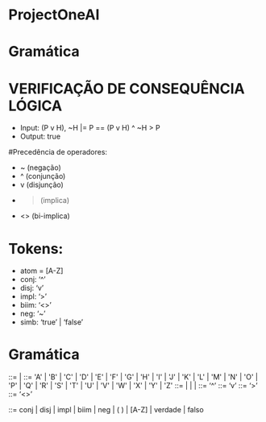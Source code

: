 # ProjectOneAI

# Gramática

# VERIFICAÇÃO DE CONSEQUÊNCIA LÓGICA

* Input: (P v H), ~H |= P 	== 	(P v  H) ^ ~H > P
* Output: true

#Precedência de operadores:
* ~ (negação)
* ^ (conjunção)
* v (disjunção)
* > (implica)
* <> (bi-implica)

# Tokens: 

* atom = [A-Z]
* conj: ‘^’
* disj: ‘v’
* impl: ‘>’
* biim: ‘<>’
* neg: ‘~’
* simb: ‘true’ | ‘false’

# Gramática

<sequencia> ::= <sequencia> | <atomo>
<atom> ::= 'A' | 'B' | 'C' | 'D' | 'E' | 'F' | 'G' | 'H' | 'I' | 'J' | 'K' | 'L' | 'M' | 'N' | 'O' | 'P' | 'Q' | 'R' | 'S' | 'T' | 'U' | 'V' | 'W' | 'X' | 'Y' | 'Z'
<operatorInferencia> ::= <conjuncao> | <disjuncao> | <implicacao> | <biImplicacao>
<conjuncao> ::= ‘^’
<disjuncao> ::= ‘v’
<implicacao> ::= ‘>’
<biImplicacao> ::= ‘<>’


<E> ::= 	<E> conj <E> | 
<E> disj <E> |
<E> impl <E> |
<E> biim <E> |
neg <E> |
( <E> ) |
[A-Z] | verdade | falso
